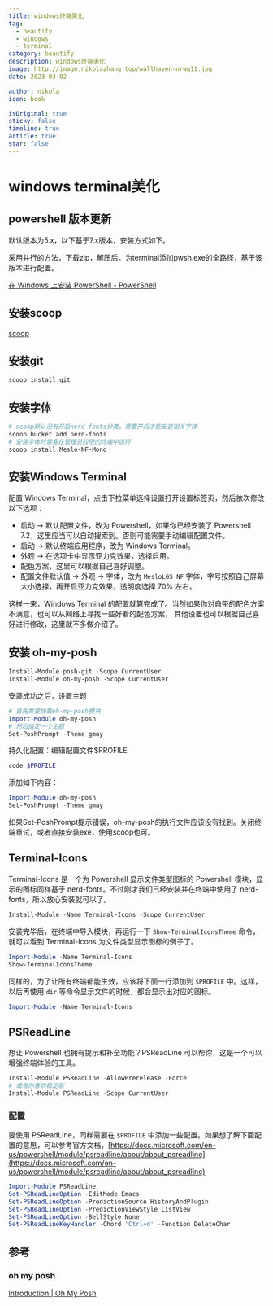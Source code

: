 ```yaml
---
title: windows终端美化
tag:
  - beautify
  - windows
  - terminal
category: beautify
description: windows终端美化
image: http://image.nikolazhang.top/wallhaven-nrwq11.jpg
date: 2023-03-02

author: nikola
icon: book

isOriginal: true
sticky: false
timeline: true
article: true
star: false
---
```


# windows terminal美化

## powershell 版本更新

默认版本为5.x，以下基于7.x版本，安装方式如下。

采用并行的方法，下载zip，解压后。为terminal添加pwsh.exe的全路径，基于该版本进行配置。

[在 Windows 上安装 PowerShell - PowerShell](https://learn.microsoft.com/zh-cn/powershell/scripting/install/installing-powershell-on-windows?view=powershell-7.3#zip)

## 安装scoop

[scoop](https://www.notion.so/scoop-0afa48af43d74c00a4251a48877c0740)

## 安装git

```powershell
scoop install git
```

## 安装字体

```powershell
# scoop默认没有开启nerd-fonts分类，需要开启才能安装相关字体
scoop bucket add nerd-fonts
# 安装字体时需要在管理员权限的终端中运行
scoop install Meslo-NF-Mono
```

## 安装****Windows Terminal****

配置 Windows Terminal，点击下拉菜单选择设置打开设置标签页，然后依次修改以下选项：

- 启动 -> 默认配置文件，改为 Powershell，如果你已经安装了 Powershell 7.2，这里应当可以自动搜索到。否则可能需要手动编辑配置文件。
- 启动 -> 默认终端应用程序，改为 Windows Terminal。
- 外观 -> 在选项卡中显示亚力克效果，选择启用。
- 配色方案，这里可以根据自己喜好调整。
- 配置文件默认值 -> 外观 -> 字体，改为 `MesloLGS NF` 字体，字号按照自己屏幕大小选择，再开启亚力克效果，透明度选择 70% 左右。

这样一来，Windows Terminal 的配置就算完成了。当然如果你对自带的配色方案不满意，也可以从网络上寻找一些好看的配色方案， 其他设置也可以根据自己喜好进行修改，这里就不多做介绍了。

## ****安装 oh-my-posh****

```powershell
Install-Module posh-git -Scope CurrentUser
Install-Module oh-my-posh -Scope CurrentUser
```

安装成功之后，设置主题

```powershell
# 首先需要加载oh-my-posh模块
Import-Module oh-my-posh
# 然后指定一个主题
Set-PoshPrompt -Theme gmay
```

持久化配置：编辑配置文件$PROFILE

```powershell
code $PROFILE
```

添加如下内容：

```powershell
Import-Module oh-my-posh
Set-PoshPrompt -Theme gmay
```

如果Set-PoshPrompt提示错误，oh-my-posh的执行文件应该没有找到。关闭终端重试，或者直接安装exe，使用scoop也可。

## ****Terminal-Icons****

Terminal-Icons 是一个为 Powershell 显示文件类型图标的 Powershell 模块，显示的图标同样基于 nerd-fonts。不过刚才我们已经安装并在终端中使用了 nerd-fonts，所以放心安装就可以了。

```powershell
Install-Module -Name Terminal-Icons -Scope CurrentUser
```

安装完毕后，在终端中导入模块，再运行一下 `Show-TerminalIconsTheme` 命令，就可以看到 Terminal-Icons 为文件类型显示图标的例子了。

```powershell
Import-Module -Name Terminal-Icons
Show-TerminalIconsTheme
```

同样的，为了让所有终端都能生效，应该将下面一行添加到 `$PROFILE` 中。这样，以后再使用 `dir` 等命令显示文件的时候，都会显示出对应的图标。

```powershell
Import-Module -Name Terminal-Icons
```

## ****PSReadLine****

想让 Powershell 也拥有提示和补全功能？PSReadLine 可以帮你，这是一个可以增强终端体验的工具。

```powershell
Install-Module PSReadLine -AllowPrerelease -Force
# 或者你喜欢稳定版
Install-Module PSReadLine -Scope CurrentUser
```

### 配置

要使用 PSReadLine，同样需要在 `$PROFILE` 中添加一些配置。如果想了解下面配置的意思，可以参考官方文档，[https://docs.microsoft.com/en-us/powershell/module/psreadline/about/about_psreadline](https://docs.microsoft.com/en-us/powershell/module/psreadline/about/about_psreadline)

```powershell
Import-Module PSReadLine
Set-PSReadLineOption -EditMode Emacs
Set-PSReadLineOption -PredictionSource HistoryAndPlugin
Set-PSReadLineOption -PredictionViewStyle ListView
Set-PSReadLineOption -BellStyle None
Set-PSReadLineKeyHandler -Chord 'Ctrl+d' -Function DeleteChar
```

## 参考

### oh my posh

[Introduction | Oh My Posh](https://ohmyposh.dev/docs/)

